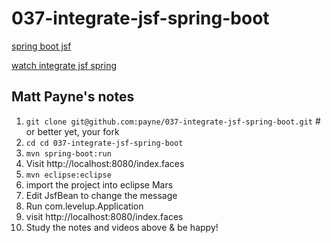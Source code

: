 # 037-integrate-jsf-spring-boot

[spring boot jsf](http://www.leveluplunch.com/java/tutorials/037-integrate-jsf-spring-boot/)

[watch integrate jsf spring](https://www.youtube.com/watch?v=KejbFef2sig)

## Matt Payne's notes
1. `git clone git@github.com:payne/037-integrate-jsf-spring-boot.git` # or better yet, your fork
2. `cd cd 037-integrate-jsf-spring-boot`
1. `mvn spring-boot:run`
1. Visit http://localhost:8080/index.faces
2. `mvn eclipse:eclipse`
3. import the project into eclipse Mars
4. Edit JsfBean to change the message
5. Run com.levelup.Application
6. visit http://localhost:8080/index.faces
2. Study the notes and videos above & be happy!


